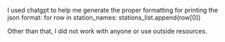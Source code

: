 I used chatgpt to help me generate the proper formatting for printing the json format: for row in station_names:
		stations_list.append(row[0])

  Other than that, I did not work with anyone or use outside resources.

